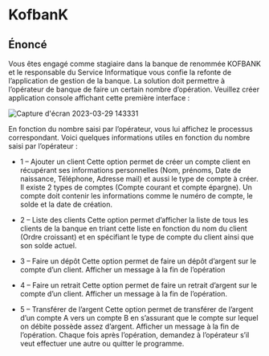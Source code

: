 # KofbanK
## Énoncé

Vous êtes engagé comme stagiaire dans la banque de renommée KOFBANK
et le responsable du Service Informatique vous confie la refonte de
l’application de gestion de la banque.
La solution doit permettre à l’opérateur de banque de faire un certain
nombre d’opération.
Veuillez créer application console affichant cette première interface :

![Capture d'écran 2023-03-29 143331](https://user-images.githubusercontent.com/99556348/228555036-be60abf6-166b-44a8-aee5-62f4583e9a4a.png)

En fonction du nombre saisi par l’opérateur, vous lui affichez le processus
correspondant.
Voici quelques informations utiles en fonction du nombre saisi par
l’opérateur :

* 1 – Ajouter un client
Cette option permet de créer un compte client en récupérant ses
informations personnelles (Nom, prénoms, Date de naissance, Téléphone,
Adresse mail) et aussi le type de compte à créer.
Il existe 2 types de comptes (Compte courant et compte épargne). Un
compte doit contenir les informations comme le numéro de compte, le solde
et la date de création.

* 2 – Liste des clients
Cette option permet d’afficher la liste de tous les clients de la banque en
triant cette liste en fonction du nom du client (Ordre croissant) et en
spécifiant le type de compte du client ainsi que son solde actuel.
* 3 – Faire un dépôt
Cette option permet de faire un dépôt d’argent sur le compte d’un client.
Afficher un message à la fin de l’opération

* 4 – Faire un retrait
Cette option permet de faire un retrait d’argent sur le compte d’un client.
Afficher un message à la fin de l’opération.
* 5 – Transférer de l’argent
Cette option permet de transférer de l’argent d’un compte A vers un compte
B en s’assurant que le compte sur lequel on débite possède assez d’argent.
Afficher un message à la fin de l’opération.
Chaque fois après l’opération, demandez à l’opérateur s’il veut effectuer une
autre ou quitter le programme.
